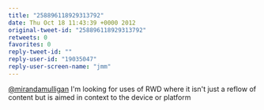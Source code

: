 ```yaml
---
title: "258896118929313792"
date: Thu Oct 18 11:43:39 +0000 2012
original-tweet-id: "258896118929313792"
retweets: 0
favorites: 0
reply-tweet-id: ""
reply-user-id: "19035047"
reply-user-screen-name: "jmm"
---
```

<a href="https://twitter.com/mirandamulligan">@mirandamulligan</a> I'm looking for uses of RWD where it isn't just a reflow of content but is aimed in context to the device or platform
